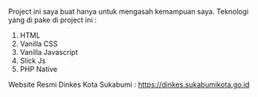 Project ini saya buat hanya untuk mengasah kemampuan saya.
Teknologi yang di pake di project ini :

1. HTML
2. Vanilla CSS
3. Vanilla Javascript
4. Slick Js
5. PHP Native

Website Resmi Dinkes Kota Sukabumi :
https://dinkes.sukabumikota.go.id
